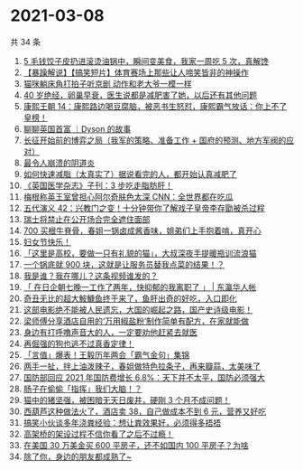 # 2021-03-08

共 34 条

<!-- BEGIN ZHIHUVIDEO -->
<!-- 最后更新时间 Mon Mar 08 2021 21:17:51 GMT+0800 (China Standard Time) -->
1. [5 毛钱饺子皮扔进滚烫油锅中，瞬间变美食，我家一周吃 5 次，真解馋](https://www.zhihu.com/zvideo/1352191223944314881)
1. [【暴躁解说】【搞笑短片】体育赛场上那些让人啼笑皆非的神操作](https://www.zhihu.com/zvideo/1351955666387542016)
1. [猫咪躺床角打拍子听京剧 动作和老大爷一模一样](https://www.zhihu.com/zvideo/1351986392386514944)
1. [40 岁绝经，卵巢早衰，医生说都是减肥害了她，以后还有其他问题](https://www.zhihu.com/zvideo/1352008714686287872)
1. [康熙王朝 14：康熙路边喝豆腐脑，被恶书生怒怼，康熙霸气放话：你上不了皇榜！](https://www.zhihu.com/zvideo/1352194287807995904)
1. [聊聊英国首富 ｜Dyson 的故事](https://www.zhihu.com/zvideo/1351316903554650112)
1. [长征开始前的博弈之局（我军的策略、准备工作 + 国府的预测、地方军阀的应对）](https://www.zhihu.com/zvideo/1352279720633978880)
1. [最令人崩溃的阴道炎](https://www.zhihu.com/zvideo/1352265859889537024)
1. [如何快速减脂（太真实了）据说看完的人，都开始认真减肥了](https://www.zhihu.com/zvideo/1350045571848200192)
1. [《英国医学杂志》子刊：3 步吃走脂肪肝！](https://www.zhihu.com/zvideo/1352193291484499968)
1. [梅根称英王室曾担心阿尔奇肤色太深  CNN：全世界都在吃瓜](https://www.zhihu.com/zvideo/1352335812453883904)
1. [五代演义 42：兴教门之变！十分钟带你了解戏子皇帝李存勖被杀过程](https://www.zhihu.com/zvideo/1351898662734368768)
1. [瑞士将禁止在公开场合完全遮住面部](https://www.zhihu.com/zvideo/1352215873181106176)
1. [700 买根牛脊骨，春姐一锅卤成酱香味，姐弟们上手抱着啃，真开心](https://www.zhihu.com/zvideo/1352213174540746752)
1. [妇女节快乐！](https://www.zhihu.com/zvideo/1352306200596422656)
1. [「这里是高校，要做一只有礼貌的猫」，大叔深夜手提暖瓶训流浪猫](https://www.zhihu.com/zvideo/1352202128581074944)
1. [一个锅底就 900 块，这就是让服务员替我点菜的结果！？](https://www.zhihu.com/zvideo/1351685327111729152)
1. [我是谁？我在哪儿？这条视频谁发的？](https://www.zhihu.com/zvideo/1351974633445556224)
1. [「 在日企朝七晚一工作了两年，快抑郁的我离职了 」 | 东瀛华人帐](https://www.zhihu.com/zvideo/1351993755050971136)
1. [奇丑无比的超大鮟鱇鱼终于来了，鱼肝出奇的好吃，入口即化](https://www.zhihu.com/zvideo/1350929357926526976)
1. [这部电影绝不能被人民遗忘，大国的崛起之路，国产史诗级电影！](https://www.zhihu.com/zvideo/1351703262505062400)
1. [梁师傅分享酒店自用的‘万用椒盐粉’制作简单有配方，在家就能做](https://www.zhihu.com/zvideo/1351553598392889344)
1. [身边有打呼噜声音大的人，一定要劝他赶紧去就医](https://www.zhihu.com/zvideo/1351829983409700864)
1. [再倔强的狗也逃不过真香定律！](https://www.zhihu.com/zvideo/1351898587136249856)
1. [「言值」爆表！王毅历年两会「霸气金句」集锦](https://www.zhihu.com/zvideo/1351849839513161728)
1. [两手一扯，拌上油泼辣子，春姐做特色拉条子，再来瓣蒜，太美味了](https://www.zhihu.com/zvideo/1351866392153706496)
1. [国防部回应 2021 年国防费增长 6.8%：天下并不太平，国防必须强大](https://www.zhihu.com/zvideo/1352185803477512192)
1. [肠子在偷偷「指挥」我们大脑！？](https://www.zhihu.com/zvideo/1351856214054158336)
1. [猫中的猪坚强，被困暗无天日废井，硬刚 3 个月不成问题！](https://www.zhihu.com/zvideo/1351833403881291777)
1. [西葫芦这种做法火了，酒店卖 38，自己做成本不到 6 元，营养又好吃](https://www.zhihu.com/zvideo/1351826033096626176)
1. [搞笑小伙谈多年浇粪经验：想让粪效果好，必须得多捂捂](https://www.zhihu.com/zvideo/1351990200567087104)
1. [高架桥的架设过程不信你看了之后不过瘾！](https://www.zhihu.com/zvideo/1351207359382007808)
1. [在美国 30 万美金买 600 平房子，还不如国内 100 平房子？为啥](https://www.zhihu.com/zvideo/1351541294569766912)
1. [除了你，身边的朋友都成熟了~](https://www.zhihu.com/zvideo/1350453075287613440)
<!-- END ZHIHUVIDEO -->
